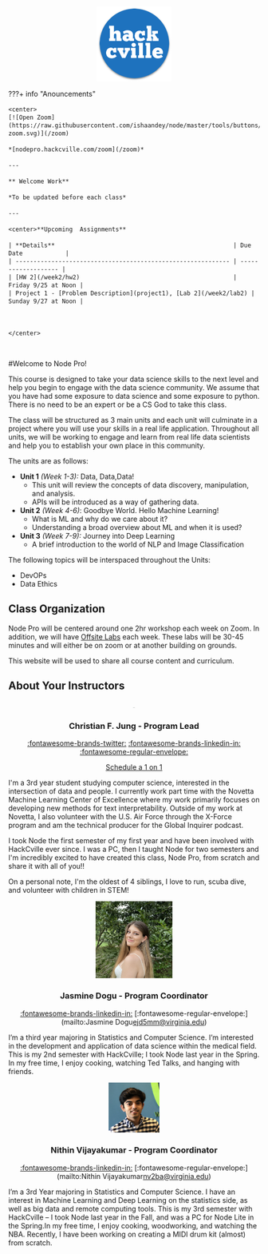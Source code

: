 

<div style="text-align: center"><img src="HC.png" width="150" /></div>



???+ info "Anouncements"

    <center>
    [![Open Zoom](https://raw.githubusercontent.com/ishaandey/node/master/tools/buttons/open-zoom.svg)](/zoom) 
    
    *[nodepro.hackcville.com/zoom](/zoom)*
    
    ---
    
    ** Welcome Work**
    
    *To be updated before each class*
    
    ---
    
    <center>**Upcoming  Assignments**
    
    | **Details**                                                  | Due Date            |
    | ------------------------------------------------------------ | ------------------- |
    | [HW 2](/week2/hw2)                                           | Friday 9/25 at Noon |
    | Project 1 - [Problem Description](project1), [Lab 2](/week2/lab2) | Sunday 9/27 at Noon |
    
    
    
    </center>

​    

#Welcome to Node Pro! 



This course is designed to take your data science skills to the next level and help you begin to engage with the data science community. We assume that you have had some exposure to data science and some exposure  to python. There is no need to be an expert or be a CS God to take this class. 



The class will be structured as 3 main units and each unit will culminate in a project where you will use your skills in a real life application. Throughout all units, we will be working to engage and learn from real life data scientists and help you to establish your own place in this community. 

The units are as follows:

* **Unit 1** *(Week 1-3):*  Data, Data,Data!
  	- This unit will review the concepts of data discovery, manipulation, and analysis. 
  	- APIs will be introduced as a way of gathering data.
* **Unit 2**     *(Week 4-6)*:  Goodbye World. Hello Machine Learning!
  	* What is ML and why do we care about it?
  	* Understanding a broad overview about ML and when it is used?
* **Unit 3** *(Week 7-9):* Journey into Deep Learning
  	* A brief introduction to the world of NLP and Image Classification

The following topics will be interspaced throughout the Units:

* DevOPs
* Data Ethics





## Class Organization

Node Pro will be centered around one 2hr workshop each week on Zoom. In addition, we will have <u>Offsite Labs</u> each week. These labs will be 30-45 minutes and will either be on zoom or at another building on grounds. 



This website will be used to share all course content and curriculum. 





## About Your Instructors

<center>
<img src="pics/christian.png" alt="christian" style="zoom:5%;" />

### Christian F. Jung - Program Lead

[:fontawesome-brands-twitter:](http://twitter.christianfjung.com) [:fontawesome-brands-linkedin-in:](http://linkedin.christianfjung.com)	[:fontawesome-regular-envelope:](mailto:Christian%20F.%20Jung<christian@hackcville.com>)

<!-- Calendly link widget begin -->
<link href="https://assets.calendly.com/assets/external/widget.css" rel="stylesheet">
<script src="https://assets.calendly.com/assets/external/widget.js" type="text/javascript"></script>
<a href="" onclick="Calendly.initPopupWidget({url: 'https://calendly.com/christianfjung'});return false;">Schedule a 1 on 1 </a>
<!-- Calendly link widget end -->

</center>

I'm a 3rd year student studying computer science, interested in the intersection of data and people. I  currently work part time with the Novetta Machine Learning Center of Excellence where my work primarily focuses on developing new methods for text interpretability. Outside of my work at Novetta, I also volunteer with the U.S. Air Force through the X-Force program and am the technical producer for the Global Inquirer podcast.



I took Node the first semester of my first year and have been involved with HackCville ever since. I was a PC, then I taught Node for two semesters and I'm incredibly excited to have created this class, Node Pro, from scratch and share it with all of you!!



On a personal note, I'm the oldest of 4 siblings, I love to run, scuba dive, and volunteer with children in STEM!





<center>
<img src="pics/Jasmine.png" alt="Jasmine" style="zoom:30%;" />



### Jasmine Dogu - Program Coordinator

[:fontawesome-brands-linkedin-in:](https://www.linkedin.com/in/jasmine-dogu-52459a168/)	[:fontawesome-regular-envelope:](mailto:Jasmine Dogu<ejd5mm@virginia.edu>)

</center>

I’m a third year majoring in Statistics and Computer Science. I’m interested in the development and application of data science within the medical field. This is my 2nd semester with HackCville; I took Node last year in the Spring. In my free time, I enjoy cooking, watching Ted Talks, and hanging with friends.





<center>
<img src="pics/Nithin.JPG" alt="Nithin" style="zoom:10%;" />


### **Nithin Vijayakumar** - Program Coordinator

[:fontawesome-brands-linkedin-in:](https://www.linkedin.com/in/nithin-vijayakumar-7979a1189/)	[:fontawesome-regular-envelope:](mailto:Nithin Vijayakumar<nv2ba@virginia.edu>)



</center>

I’m a 3rd Year majoring in Statistics and Computer Science. I have an interest in Machine Learning and Deep Learning on the statistics side, as well as big data and remote computing tools. This is my 3rd semester with HackCville –  I took Node last year in the Fall, and was a PC for Node Lite in the Spring.In my free time, I enjoy cooking, woodworking, and watching the NBA. Recently, I have been working on creating a MIDI drum kit (almost) from scratch.

